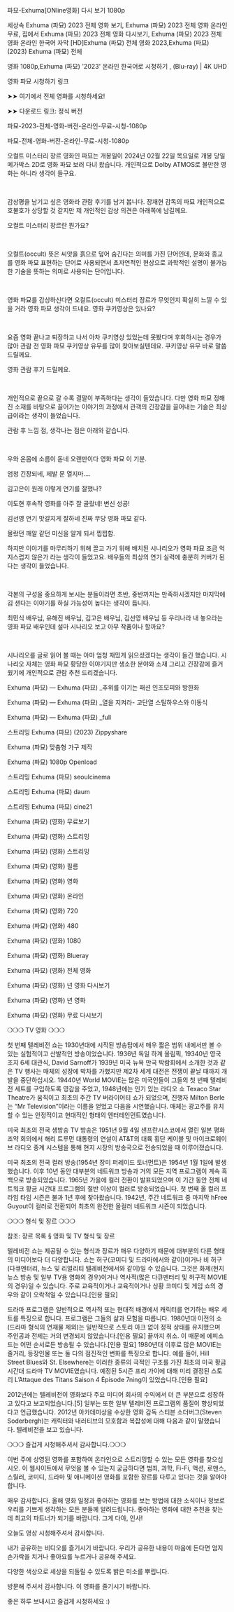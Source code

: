 파묘-Exhuma[ONline영화] 다시 보기 1080p

세상속 Exhuma (파묘) 2023 전체 영화 보기, Exhuma (파묘) 2023 전체 영화 온라인 무료,
집에서 Exhuma (파묘) 2023 전체 영화 다시보기, Exhuma (파묘) 2023 전체 영화 온라인 한국어 자막
[HD]Exhuma (파묘) 전체 영화 2023,Exhuma (파묘) (2023) Exhuma (파묘) 전체

영화 1080p,Exhuma (파묘) '2023' 온라인 한국어로 시청하기 , (Blu-ray) | 4K UHD


영화 파묘 시청하기 링크

➤➤ 여기에서 전체 영화를 시청하세요!

➤➤ 다운로드 링크: 정식 버전



파묘-2023-전체-영화-버전-온라인-무료-시청-1080p

파묘-전체-영화-버전-온라인-무료-시청-1080p



오컬트 미스터리 장르 영화인 파묘는 개봉일이 2024년 02월 22일 목요일로 개봉 당일 메가박스 2D로 영화 파묘 보러 다녀 왔습니다. 개인적으로 Dolby ATMOS로 볼만한 영화는 아니라 생각이 들구요.

​

감상평을 남기고 싶은 영화라 관람 후기를 남겨 봅니다. 장재현 감독의 파묘 개인적으로 호불호가 상당할 것 같지만 제 개인적인 감상 의견은 아래쪽에 남길께요.


오컬트 미스터리 장르란 뭔가요?

​

오컬트(occult) 뜻은 씨앗을 흙으로 덮어 숨긴다는 의미를 가진 단어인데, 문화와 종교를 영화 파묘 표현하는 단어로 사용되면서 초자연적인 현상으로 과학적인 설명이 불가능한 기술을 뜻하는 의미로 사용되는 단어입니다.

​

영화 파묘를 감상하신다면 오컬트(occult) 미스터리 장르가 무엇인지 확실히 느낄 수 있을 거라 영화 파묘 생각이 드네요.
영화 쿠키영상은 있나요?

​

요즘 영화 끝나고 퇴장하고 나서 아차 쿠키영상 있었는데 못봤다며 후회하시는 경우가 많아 관람 전 영화 파묘 쿠키영상 유무를 많이 찾아보실텐데요. 쿠키영상 유무 바로 말씀 드릴께요.

영화 관람 후기 드릴께요.

​

개인적으로 끝으로 갈 수록 결말이 부족하다는 생각이 들었습니다. 다만 영화 파묘 정해진 소재를 바탕으로 끌어가는 이야기의 과정에서 관객의 긴장감을 끌어내는 기술은 최상급이라는 생각이 들었습니다.

관람 후 느낌 점, 생각나는 점은 아래와 같습니다.

​

우와 온몸에 소름이 돋네 오랜만이다 영화 파묘 이 기분.

엄청 긴장되네, 제발 문 열지마....

김고은이 원래 이렇게 연기를 잘했나?

이도현 후속작 영화를 아주 잘 골랐네! 변신 성공!

김선영 연기 맛갈지게 잘하네 진짜 무당 영화 파묘 같다.

몰랐던 깨알 같던 미신을 알게 되서 찝찝함.

하지만 이야기를 마무리하기 위해 끌고 가기 위해 배치된 시나리오가 영화 파묘 조금 억지스럽지 않은가 라는 생각이 들었고요. 배우들의 최상의 연기 실력에 충분히 커버가 된다는 생각이 들었습니다.

​

각본의 구성을 중요하게 보시는 분들이라면 초반, 중반까지는 만족하시겠지만 마지막에 김 샌다는 이야기를 하실 가능성이 높다는 생각이 듭니다.

최민식 배우님, 유해진 배우님, 김고은 배우님, 김선영 배우님 등 우리나라 내 놓으라는 영화 파묘 배우인데 설마 시나리오 보고 아무 작품이나 할까요?

​

시나리오를 글로 읽어 볼 때는 아마 엄청 재밌게 읽으셨겠다는 생각이 들긴 했습니다. 시나리오 자체는 영화 파묘 황당한 이야기지만 생소한 분야와 소재 그리고 긴장감에 즐거웠기에 개인적으로 관람 추천 드리겠습니다.

Exhuma (파묘) — Exhuma (파묘) _추위를 이기는 패션 인조모피와 방한화

Exhuma (파묘) — Exhuma (파묘) _열을 지켜라- 고단열 스틸하우스와 이동식

Exhuma (파묘) — Exhuma (파묘) _full

스트리밍 Exhuma (파묘) (2023) Zippyshare

Exhuma (파묘) 맞춤형 가구 제작

Exhuma (파묘) 1080p Openload

스트리밍 Exhuma (파묘) seoulcinema

스트리밍 Exhuma (파묘) daum

스트리밍 Exhuma (파묘) cine21

Exhuma (파묘) (영화) 무료보기

Exhuma (파묘) (영화) 스트리밍

Exhuma (파묘) (영화) 스트리밍

Exhuma (파묘) (영화) 필름

Exhuma (파묘) (영화) 영화

Exhuma (파묘) (영화) 온라인

Exhuma (파묘) (영화) 720

Exhuma (파묘) (영화) 480

Exhuma (파묘) (영화) 1080

Exhuma (파묘) (영화) Blueray

Exhuma (파묘) (영화) 전체 영화

Exhuma (파묘) (영화) 년 영화 다시보기

Exhuma (파묘) (영화) 년 영화

Exhuma (파묘) (영화) 무료 다시보기

❍❍❍ TV 영화 ❍❍❍

첫 번째 텔레비전 쇼는 1930년대에 시작된 방송탑에서 매우 짧은 범위 내에서만 볼 수 있는 실험적이고 산발적인 방송이었습니다. 1936년 독일 하계 올림픽, 19340년 영국 조지 6세 대관식, David Sarnoff가 1939년 미국 뉴욕 만국 박람회에서 소개한 것과 같은 TV 행사는 매체의 성장에 박차를 가했지만 제2차 세계 대전은 전쟁이 끝날 때까지 개발을 중단하십시오. 19440년 World MOVIE는 많은 미국인들이 그들의 첫 번째 텔레비전 세트를 구입하도록 영감을 주었고, 1948년에는 인기 있는 라디오 쇼 Texaco Star Theatre가 움직이고 최초의 주간 TV 버라이어티 쇼가 되었으며, 진행자 Milton Berle는 “Mr Television”이라는 이름을 얻었고 다음을 시연했습니다. 매체는 광고주를 유치할 수 있는 안정적이고 현대적인 형태의 엔터테인먼트였습니다.

미국 최초의 전국 생방송 TV 방송은 1951년 9월 4일 샌프란시스코에서 열린 일본 평화 조약 회의에서 해리 트루먼 대통령의 연설이 AT&T의 대륙 횡단 케이블 및 마이크로웨이브 라디오 중계 시스템을 통해 현지 시장의 방송국으로 전송되었을 때 이루어졌습니다.

미국 최초의 전국 컬러 방송(1954년 장미 퍼레이드 토너먼트)은 1954년 1월 1일에 발생했습니다. 이후 10년 동안 대부분의 네트워크 방송과 거의 모든 지역 프로그램이 계속 흑백으로 방송되었습니다. 1965년 가을에 컬러 전환이 발표되었으며 이 기간 동안 전체 네트워크 황금 시간대 프로그램의 절반 이상이 컬러로 방송되었습니다. 첫 번째 올 컬러 프라임 타임 시즌은 불과 1년 후에 찾아왔습니다. 1942년, 주간 네트워크 중 마지막 hFree Guyout이 컬러로 전환되어 최초의 완전한 올컬러 네트워크 시즌이 되었습니다.

❍❍❍ 형식 및 장르 ❍❍❍

참조: 장르 목록 § 영화 및 TV 형식 및 장르

텔레비전 쇼는 제공될 수 있는 형식과 장르가 매우 다양하기 때문에 대부분의 다른 형태의 미디어보다 더 다양합니다. 쇼는 허구(코미디 및 드라마에서와 같이)이거나 비 허구(다큐멘터리, 뉴스 및 리얼리티 텔레비전에서와 같이)일 수 있습니다. 그것은 화제(현지 뉴스 방송 및 일부 TV용 영화의 경우)이거나 역사적(많은 다큐멘터리 및 허구적 MOVIE의 경우)일 수 있습니다. 주로 교육적이거나 교육적이거나 상황 코미디 및 게임 쇼의 경우와 같이 오락적일 수 있습니다.[인용 필요]

드라마 프로그램은 일반적으로 역사적 또는 현대적 배경에서 캐릭터를 연기하는 배우 세트를 특징으로 합니다. 프로그램은 그들의 삶과 모험을 따릅니다. 1980년대 이전의 쇼(드라마 형식의 연재물 제외)는 일반적으로 스토리 아크 없이 정적 상태를 유지했으며 주인공과 전제는 거의 변경되지 않았습니다.[인용 필요] 끝까지 취소. 이 때문에 에피소드는 어떤 순서로든 방송될 수 있습니다.[인용 필요] 1980년대 이후로 많은 MOVIE는 줄거리, 등장인물 또는 둘 다의 점진적인 변화를 특징으로 합니다. 예를 들어, Hill Street Blues와 St. Elsewhere는 이러한 종류의 극적인 구조를 가진 최초의 미국 황금 시간대 드라마 TV MOVIE였습니다. 예정된 5시즌 프리 가이에 대해 미리 결정된 스토리 L’Attaque des Titans Saison 4 Épisode 7ning이 있었습니다.[인용 필요]

2012년에는 텔레비전이 영화보다 주요 미디어 회사의 수익에서 더 큰 부분으로 성장하고 있다고 보고되었습니다.[5] 일부는 또한 일부 텔레비전 프로그램의 품질이 향상되었다고 언급했습니다. 2012년 아카데미상을 수상한 영화 감독 스티븐 소더버그(Steven Soderbergh)는 캐릭터와 내러티브의 모호함과 복잡성에 대해 다음과 같이 말했습니다. 텔레비전을 보고 있습니다.

❍❍❍ 즐겁게 시청해주셔서 감사합니다.❍❍❍

이번 주에 상영된 영화를 포함하여 온라인으로 스트리밍할 수 있는 모든 영화를 찾으십시오. 이 웹사이트에서 무엇을 볼 수 있는지 궁금하다면 범죄, 과학, Fi-Fi, 액션, 로맨스, 스릴러, 코미디, 드라마 및 애니메이션 영화를 포함한 장르를 다루고 있다는 것을 알아야 합니다.

매우 감사합니다. 올해 영화 일정과 좋아하는 영화를 보는 방법에 대한 소식이나 정보로 우리를 기쁘게 생각하는 모든 분들께 알려드립니다. 좋아하는 영화에 대한 추천을 찾는 데 최고의 파트너가 되기를 바랍니다. 그게 다야, 인사!

오늘도 영상 시청해주셔서 감사합니다.

내가 공유하는 비디오를 즐기시기 바랍니다. 우리가 공유한 내용이 마음에 든다면 엄지손가락을 치거나 좋아요를 누르거나 공유해 주세요.

다양한 색상으로 세상을 되돌릴 수 있도록 밝은 미소를 뿌립니다.

방문해 주셔서 감사합니다. 이 영화를 즐기시기 바랍니다.

좋은 하루 보내시고 즐겁게 시청하세요 :)
